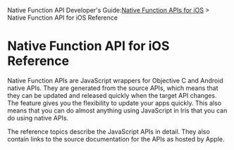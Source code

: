                            

Native Function API Developer's Guide:[Native Function APIs for iOS](native_function_apis_for_ios.md) > Native Function API for iOS Reference

Native Function API for iOS Reference
=====================================

Native Function APIs are JavaScript wrappers for Objective C and Android native APIs. They are generated from the source APIs, which means that they can be updated and released quickly when the target API changes. The feature gives you the flexibility to update your apps quickly. This also means that you can do almost anything using JavaScript in Iris that you can do using native APIs.

The reference topics describe the JavaScript APIs in detail. They also contain links to the source documentation for the APIs as hosted by Apple.
